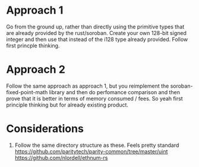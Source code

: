 # Approach 1

Go from the ground up, rather than directly using the primitive types that are already provided by the rust/soroban. Create your own 128-bit signed integer and then use that instead of the i128 type already provided. Follow first princple thinking.


# Approach 2

Follow the same approach as approach 1, but you reimplement the soroban-fixed-point-math library and then do perfomance comparison and then prove that it is better in terms of memory consumed / fees. So yeah first principle thinking but for already existing product.


# Considerations

1. Follow the same directory structure as these. Feels pretty standard
https://github.com/paritytech/parity-common/tree/master/uint
https://github.com/nlordell/ethnum-rs
